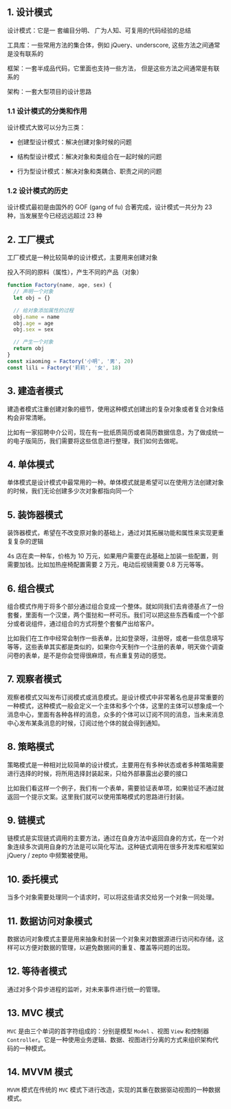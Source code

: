 ## 1. 设计模式

设计模式：它是一 套编目分明、 广为人知、可复用的代码经验的总结

工具库：一些常用方法的集合体，例如 jQuery、underscore, 这些方法之间通常是没有联系的

框架：一套半成品代码，它里面也支持一些方法， 但是这些方法之间通常是有联系的

架构：一套大型项目的设计思路

### 1.1 设计模式的分类和作用

设计模式大致可以分为三类：

- 创建型设计模式：解决创建对象时候的问题

- 结构型设计模式：解决对象和类组合在一起时候的问题

- 行为型设计模式：解决对象和类耦合、职责之间的问题

### 1.2 设计模式的历史

设计模式最初是由国外的 GOF (gang of fu) 合著完成，设计模式一共分为 23 种，当发展至今已经远远超过 23 种

## 2. 工厂模式

工厂模式是一种比较简单的设计模式，主要用来创建对象

投入不同的原料（属性），产生不同的产品（对象）

```js
function Factory(name, age, sex) {
  // 声明一个对象
  let obj = {}

  // 给对象添加属性的过程
  obj.name = name
  obj.age = age
  obj.sex = sex

  // 产生一个对象
  return obj
}
const xiaoming = Factory('小明', '男', 20)
const lili = Factory('莉莉', '女', 18)
```

## 3. 建造者模式

建造者模式注重创建对象的细节，使用这种模式创建出的复杂对象或者复合对象结构会非常清晰。

比如有一家招聘中介公司，现在有一批纸质简历或者简历数据信息，为了做成统一的电子版简历，我们需要将这些信息进行整理，我们如何去做呢。

## 4. 单体模式

单体模式是设计模式中最常用的一种。单体模式就是希望可以在使用方法创建对象的时候，我们无论创建多少次对象都指向同一个

## 5. 装饰器模式

装饰器模式，希望在不改变原对象的基础上，通过对其拓展功能和属性来实现更重复复杂的逻辑

4s 店在卖一种车，价格为 10 万元，如果用户需要在此基础上加装一些配置，则需要加钱。比如加热座椅配置需要 2 万元，电动后视镜需要 0.8 万元等等。

## 6. 组合模式

组合模式作用于将多个部分通过组合变成一个整体。就如同我们去肯德基点了一份套餐，里面有一个汉堡，两个蛋挞和一杯可乐。我们可以把这些东西看成一个个部分或者说组件，通过组合的方式将整个套餐产出给客户。

比如我们在工作中经常会制作一些表单，比如登录呀，注册呀，或者一些信息填写等等，这些表单其实都是类似的，如果你今天制作一个注册的表单，明天做个调查问卷的表单，是不是你会觉得很麻烦，有点重复劳动的感觉。

## 7. 观察者模式

观察者模式又叫发布订阅模式或消息模式。是设计模式中非常著名也是非常重要的一种模式，这种模式一般会定义一个主体和多个个体，这里的主体可以想象成一个消息中心，里面有各种各样的消息，众多的个体可以订阅不同的消息，当未来消息中心发布某条消息的时候，订阅过他个体的就会得到通知。

## 8. 策略模式

策略模式是一种相对比较简单的设计模式，主要用在有多种状态或者多种策略需要进行选择的时候，将所用选择封装起来，只给外部暴露出必要的接口

比如我们看这样一个例子，我们有一个表单，需要验证表单项，如果验证不通过就返回一个提示文案。这里我们就可以使用策略模式的思路进行封装。

## 9. 链模式

链模式是实现链式调用的主要方法，通过在自身方法中返回自身的方式，在一个对象连续多次调用自身的方法是可以简化写法。这种链式调用在很多开发库和框架如 jQuery / zepto 中频繁被使用。

## 10. 委托模式

当多个对象需要处理同一个请求时，可以将这些请求交给另一个对象一同处理。

## 11. 数据访问对象模式

数据访问对象模式主要是用来抽象和封装一个对象来对数据源进行访问和存储，这样可以方便对数据的管理，以避免数据间的重复、覆盖等问题的出现。

## 12. 等待者模式

通过对多个异步进程的监听，对未来事件进行统一的管理。

## 13. MVC 模式

`MVC` 是由三个单词的首字符组成的：分别是模型 `Model` 、视图 `View` 和控制器 `Controller`。它是一种使用业务逻辑、数据、视图进行分离的方式来组织架构代码的一种模式。

## 14. MVVM 模式

`MVVM` 模式在传统的 `MVC` 模式下进行改造，实现的其重在数据驱动视图的一种数据模式。
